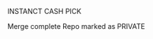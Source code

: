 INSTANCT CASH PICK

Merge complete
Repo marked as PRIVATE

<!-- mongodb+srv://instantcashpick:instantCashPick@mongoDB@cluster0.yfifyqr.mongodb.net/?retryWrites=true&w=majority&appName=Cluster0 -->
